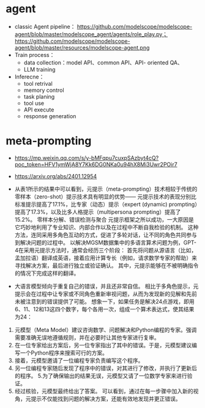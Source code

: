 # agent 
 - classic Agent pipeline： https://github.com/modelscope/modelscope-agent/blob/master/modelscope_agent/agents/role_play.py；https://github.com/modelscope/modelscope-agent/blob/master/resources/modelscope-agent.png
 - Train process：
   + data collection：model API、common API、API- oriented QA、
   + LLM training
 - Inferecne：
   + tool retrival
   + memory control 
   + task planing
   + tool use
   + API execute
   + response generation

# meta-prompting

* https://mp.weixin.qq.com/s/y-bMFqpu7cuxpSAzbyt4cQ?poc_token=HFV1ymWjA8Y7Kk6DG0NKa0u94hX8Mi3Uwr2POir7

* https://arxiv.org/abs/2401.12954
* 从表1所示的结果中可以看到，元提示（meta-prompting）技术相较于传统的零样本（zero-shot）提示技术具有明显的优势——
元提示技术的表现分别比标准提示提高了17.1%，比专家（动态）提示（expert (dynamic) prompting）提高了17.3%，以及比多人格提示（multipersona prompting）提高了15.2%。
零样本分解、错误检测与聚合
元提示框架之所以成功，一大原因是它巧妙地利用了专业知识、内部合作以及在过程中不断自我检验的机制。
这种方法，连同采用多角色互动的方式，促进了多轮对话，让不同的角色共同参与到解决问题的过程中。
以解决MGSM数据集中的多语言算术问题为例，GPT-4在采用元提示方法时，通常会经历三个阶段：
首先将问题从源语言（比如，孟加拉语）翻译成英语，接着应用计算专长（例如，请求数学专家的帮助）来寻找解决方案，最后进行独立或验证确认。
其中，元提示能够在不被明确指令的情况下完成这样的翻译。
* 大语言模型倾向于重复自己的错误，并且还非常自信。
相比于多角色提示，元提示会在过程中让专家或不同角色重新审视问题，从而为发现新的见解和先前未被注意到的错误提供了可能。
想象一下，如果任务是解决24点游戏，即用6、11、12和13这四个数字，每个各用一次，组成一个算术表达式，使其结果为24：
1. 元模型（Meta Model）建议咨询数学、问题解决和Python编程的专家。强调需要准确无误地遵循规则，并在必要时让其他专家进行复审。
2. 在一位专家给出方案后，另一位专家指出了其中的错误。于是，元模型建议编写一个Python程序来搜索可行的方案。
3. 接着，元模型邀请了一位编程专家负责编写这个程序。
4. 另一位编程专家随后发现了程序中的错误，对其进行了修改，并执行了更新后的程序。
5.为了确保输出的结果无误，元模型又请了一位数学专家来进行验证。
6. 经过核验，元模型最终给出了答案。
可以看到，通过在每一步骤中加入新的视角，元提示不仅能找到问题的解决方案，还能有效地发现并更正错误。
